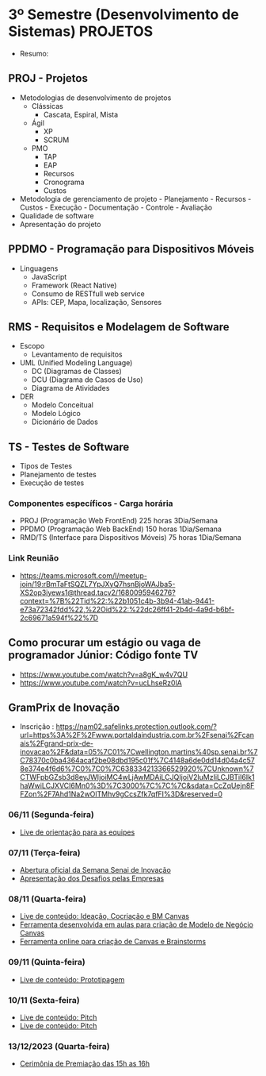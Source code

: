 # 3º Semestre (Desenvolvimento de Sistemas) PROJETOS
- Resumo:
## PROJ - Projetos
- Metodologias de desenvolvimento de projetos
	- Clássicas
		- Cascata, Espiral, Mista
	- Ágil
		- XP
		- SCRUM
	- PMO
		- TAP
		- EAP
		- Recursos
		- Cronograma
		- Custos
- Metodologia de gerenciamento de projeto
		- Planejamento
			- Recursos
			- Custos
		- Execução
			- Documentação
		- Controle
			- Avaliação
- Qualidade de software
- Apresentação do projeto
## PPDMO - Programação para Dispositivos Móveis
- Linguagens
	- JavaScript
	- Framework (React Native)
	- Consumo de RESTfull web service
	- APIs: CEP, Mapa, localização, Sensores
## RMS - Requisitos e Modelagem de Software
- Escopo
	- Levantamento de requisitos
- UML (Unified Modeling Language)
	- DC (Diagramas de Classes)
	- DCU (Diagrama de Casos de Uso)
	- Diagrama de Atividades
- DER
	- Modelo Conceitual
	- Modelo Lógico
	- Dicionário de Dados

## TS - Testes de Software
- Tipos de Testes
- Planejamento de testes
- Execução de testes

### Componentes específicos - Carga horária
- PROJ (Programação Web FrontEnd) 225 horas 3Dia/Semana
- PPDMO (Programação Web BackEnd) 150 horas 1Dia/Semana
- RMD/TS (Interface para Dispositivos Móveis) 75 horas 1Dia/Semana

### Link Reunião

- https://teams.microsoft.com/l/meetup-join/19:rBmTaFtSQZL7YpJXyQ7hsnBjoWAJba5-XS2op3iyews1@thread.tacv2/1680095946276?context=%7B%22Tid%22:%22b1051c4b-3b94-41ab-9441-e73a72342fdd%22,%22Oid%22:%22dc26ff41-2b4d-4a9d-b6bf-2c69671a594f%22%7D

## Como procurar um estágio ou vaga de programador Júnior: Código fonte TV
- https://www.youtube.com/watch?v=a8gK_w4v7QU
- https://www.youtube.com/watch?v=ucLhseRz0lA

## GramPrix de Inovação
- Inscrição : https://nam02.safelinks.protection.outlook.com/?url=https%3A%2F%2Fwww.portaldaindustria.com.br%2Fsenai%2Fcanais%2Fgrand-prix-de-inovacao%2F&data=05%7C01%7Cwellington.martins%40sp.senai.br%7C78370c0ba4364acaf2be08dbd195c01f%7C4148a6de0dd14d04a4c578e374e4f6d6%7C0%7C0%7C638334213366529920%7CUnknown%7CTWFpbGZsb3d8eyJWIjoiMC4wLjAwMDAiLCJQIjoiV2luMzIiLCJBTiI6Ik1haWwiLCJXVCI6Mn0%3D%7C3000%7C%7C%7C&sdata=CcZqUejn8FFZon%2F7Ahd1Na2wOlTMhv9gCcsZfk7qfFI%3D&reserved=0

### 06/11 (Segunda-feira)
- [Live de orientação para as equipes](https://www.youtube.com/watch?v=H3DHjn-kCPg)
### 07/11 (Terça-feira)
- [Abertura oficial da Semana Senai de Inovação](https://www.youtube.com/watch?v=MKqLhAloxFs)
- [Apresentação dos Desafios pelas Empresas](https://www.youtube.com/watch?v=QS3mgEY3dP4)
### 08/11 (Quarta-feira)
- [Live de conteúdo: Ideação, Cocriação e BM Canvas](https://www.youtube.com/watch?v=VVyftFbQYio)
- [Ferramenta desenvolvida em aulas para criação de Modelo de Negócio Canvas](https://wellifabio.github.io/canvas/)
- [Ferramenta online para criação de Canvas e Brainstorms](https://canvanizer.com/new/business-model-canvas)
### 09/11 (Quinta-feira)
- [Live de conteúdo: Prototipagem](https://www.youtube.com/watch?v=eqe-A0fb0mM)
### 10/11 (Sexta-feira)
- [Live de conteúdo: Pitch](https://www.youtube.com/watch?v=WbFPpafO60U)
- [Live de conteúdo: Pitch](https://www.youtube.com/watch?v=zj_6IaJ3FZM)
### 13/12/2023 (Quarta-feira)
- [Cerimônia de Premiação das 15h as 16h](https://www.youtube.com/watch?v=PJgR_4ESeC4)
